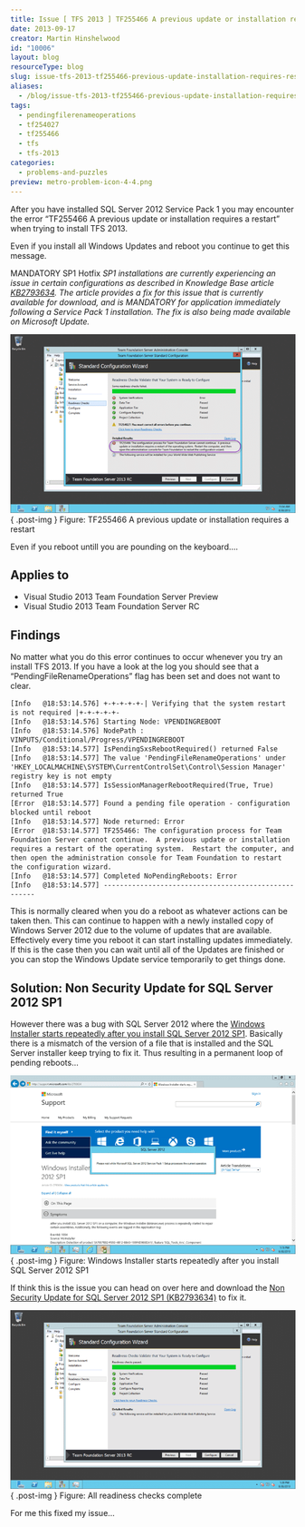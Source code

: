 ```yaml
---
title: Issue [ TFS 2013 ] TF255466 A previous update or installation requires a restart
date: 2013-09-17
creator: Martin Hinshelwood
id: "10006"
layout: blog
resourceType: blog
slug: issue-tfs-2013-tf255466-previous-update-installation-requires-restart
aliases:
  - /blog/issue-tfs-2013-tf255466-previous-update-installation-requires-restart
tags:
  - pendingfilerenameoperations
  - tf254027
  - tf255466
  - tfs
  - tfs-2013
categories:
  - problems-and-puzzles
preview: metro-problem-icon-4-4.png
---
```


After you have installed SQL Server 2012 Service Pack 1 you may encounter the error “TF255466 A previous update or installation requires a restart” when trying to install TFS 2013.

Even if you install all Windows Updates and reboot you continue to get this message.

MANDATORY SP1 Hotfix _SP1 installations are currently experiencing an issue in certain configurations as described in Knowledge Base article [KB2793634](http://support.microsoft.com/kb/2793634). The article provides a fix for this issue that is currently available for download, and is MANDATORY for application immediately following a Service Pack 1 installation. The fix is also being made available on Microsoft Update._

![image](images/image13-1-1.png "image")  
{ .post-img }
Figure: TF255466 A previous update or installation requires a restart

Even if you reboot untill you are pounding on the keyboard....

## Applies to

- Visual Studio 2013 Team Foundation Server Preview
- Visual Studio 2013 Team Foundation Server RC

## Findings

No matter what you do this error continues to occur whenever you try an install TFS 2013. If you have a look at the log you should see that a “PendingFileRenameOperations” flag has been set and does not want to clear.

```
[Info   @18:53:14.576] +-+-+-+-+-| Verifying that the system restart is not required |+-+-+-+-+-
[Info   @18:53:14.576] Starting Node: VPENDINGREBOOT
[Info   @18:53:14.576] NodePath : VINPUTS/Conditional/Progress/VPENDINGREBOOT
[Info   @18:53:14.577] IsPendingSxsRebootRequired() returned False
[Info   @18:53:14.577] The value 'PendingFileRenameOperations' under 'HKEY_LOCALMACHINE\SYSTEM\CurrentControlSet\Control\Session Manager' registry key is not empty
[Info   @18:53:14.577] IsSessionManagerRebootRequired(True, True) returned True
[Error  @18:53:14.577] Found a pending file operation - configuration blocked until reboot
[Info   @18:53:14.577] Node returned: Error
[Error  @18:53:14.577] TF255466: The configuration process for Team Foundation Server cannot continue.  A previous update or installation requires a restart of the operating system.  Restart the computer, and then open the administration console for Team Foundation to restart the configuration wizard.
[Info   @18:53:14.577] Completed NoPendingReboots: Error
[Info   @18:53:14.577] -----------------------------------------------------
```

This is normally cleared when you do a reboot as whatever actions can be taken then. This can continue to happen with a newly installed copy of Windows Server 2012 due to the volume of updates that are available. Effectively every time you reboot it can start installing updates immediately. If this is the case then you can wait until all of the Updates are finished or you can stop the Windows Update service temporarily to get things done.

## Solution: Non Security Update for SQL Server 2012 SP1

However there was a bug with SQL Server 2012 where the [Windows Installer starts repeatedly after you install SQL Server 2012 SP1](http://support.microsoft.com/kb/2793634). Basically there is a mismatch of the version of a file that is installed and the SQL Server installer keep trying to fix it. Thus resulting in a permanent loop of pending reboots…

![image](images/image14-2-2.png "image")  
{ .post-img }
Figure: Windows Installer starts repeatedly after you install SQL Server 2012 SP1

If think this is the issue you can head on over here and download the [Non Security Update for SQL Server 2012 SP1 (KB2793634)](http://www.microsoft.com/en-us/download/details.aspx?id=36215) to fix it.

![image](images/image15-3-3.png "image")  
{ .post-img }
Figure: All readiness checks complete

For me this fixed my issue…

